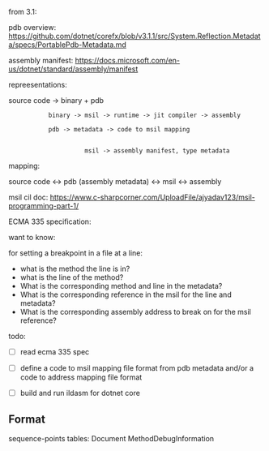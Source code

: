 from 3.1:

pdb overview:
https://github.com/dotnet/corefx/blob/v3.1.1/src/System.Reflection.Metadata/specs/PortablePdb-Metadata.md

assembly manifest:
https://docs.microsoft.com/en-us/dotnet/standard/assembly/manifest


repreesentations:

source code -> binary + pdb

               binary -> msil -> runtime -> jit compiler -> assembly

               pdb -> metadata -> code to msil mapping


                         msil -> assembly manifest, type metadata


mapping:

  source code <-> pdb (assembly metadata) <-> msil <-> assembly


msil cil doc:
https://www.c-sharpcorner.com/UploadFile/ajyadav123/msil-programming-part-1/

ECMA 335 specification:

want to know:

for setting a breakpoint in a file at a line:
- what is the method the line is in?
- what is the line of the method?
- What is the corresponding method and line in the metadata?
- What is the corresponding reference in the msil for the line and metadata?
- What is the corresponding assembly address to break on for the msil reference?

todo:

- [ ] read ecma 335 spec
- [ ] define a code to msil mapping file format from pdb metadata and/or a code to address mapping file format
- [ ] build and run ildasm for dotnet core


## Format

sequence-points
tables:
  Document
  MethodDebugInformation
